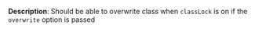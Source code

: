 __Description__: Should be able to overwrite class when `classLock` is on if the `overwrite` option is passed
